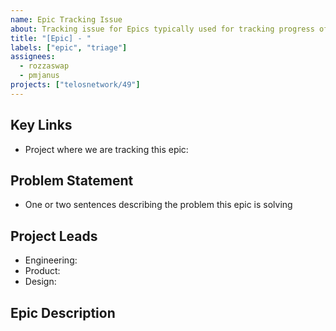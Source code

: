 ```yaml
---
name: Epic Tracking Issue
about: Tracking issue for Epics typically used for tracking progress of a large feature or project
title: "[Epic] - "
labels: ["epic", "triage"]
assignees:
  - rozzaswap
  - pmjanus
projects: ["telosnetwork/49"]
---
```


## Key Links

- Project where we are tracking this epic:

## Problem Statement

- One or two sentences describing the problem this epic is solving

## Project Leads

- Engineering:
- Product:
- Design:

## Epic Description
